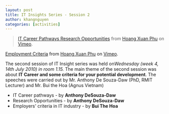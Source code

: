 ```yaml
---
layout: post
title: IT Insights Series - Session 2
author: khangnguyen
categories: [activities]
---
```


> [IT Career Pathways Research
Opportunities](http://vimeo.com/13567695) from [Hoang Xuan
Phu](http://vimeo.com/phunehehe) on [Vimeo](http://vimeo.com).

[Employment Criteria](http://vimeo.com/13568013) from [Hoang Xuan
Phu](http://vimeo.com/phunehehe) on [Vimeo](http://vimeo.com).

The second session of IT Insight series was held on*Wednesday
(week 4, 14th July 2010) in room 1.15.* The main theme of the second
session was about **IT Career and some criteria for your potential
development**. The speeches were carried out by Mr. Anthony De Souza-Daw
(PhD, RMIT Lecturer) and Mr. Bui the Hoa (Agnus Vietnam)

-   IT Career pathways - by **Anthony DeSouza-Daw**
-   Research Opportunities - by **Anthony DeSouza-Daw**
-   Employers' criteria in IT industry - by **Bui The Hoa**
